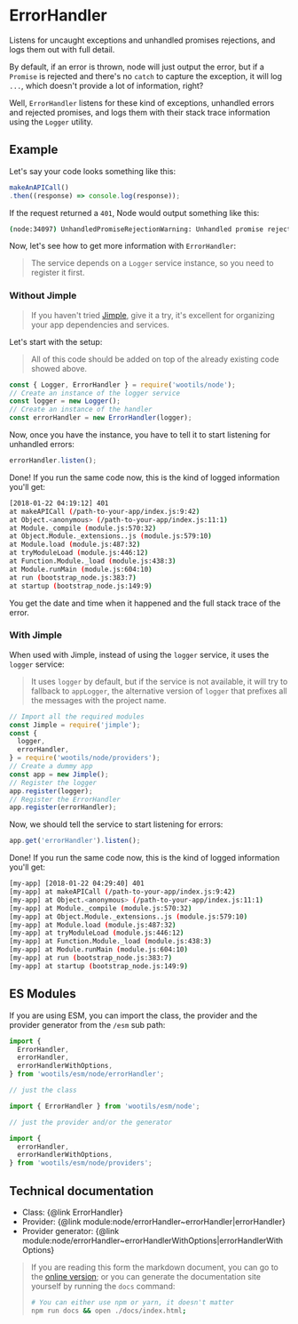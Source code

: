 # ErrorHandler

Listens for uncaught exceptions and unhandled promises rejections, and logs them out with full detail.

By default, if an error is thrown, node will just output the error, but if a `Promise` is rejected and there's no `catch` to capture the exception, it will log `...`, which doesn't provide a lot of information, right?

Well, `ErrorHandler` listens for these kind of exceptions, unhandled errors and rejected promises, and logs them with their stack trace information using the `Logger` utility.

## Example

Let's say your code looks something like this:

```js
makeAnAPICall()
.then((response) => console.log(response));
```

If the request returned a `401`, Node would output something like this:

```bash
(node:34097) UnhandledPromiseRejectionWarning: Unhandled promise rejection (rejection id: 2): 401
```

Now, let's see how to get more information with `ErrorHandler`:

> The service depends on a `Logger` service instance, so you need to register it first.

### Without Jimple

> If you haven't tried [Jimple](https://github.com/fjorgemota/jimple), give it a try, it's excellent for organizing your app dependencies and services.

Let's start with the setup:

> All of this code should be added on top of the already existing code showed above.

```js
const { Logger, ErrorHandler } = require('wootils/node');
// Create an instance of the logger service
const logger = new Logger();
// Create an instance of the handler
const errorHandler = new ErrorHandler(logger);
```

Now, once you have the instance, you have to tell it to start listening for unhandled errors:

```js
errorHandler.listen();
```

Done! If you run the same code now, this is the kind of logged information you'll get:

```bash
[2018-01-22 04:19:12] 401
at makeAPICall (/path-to-your-app/index.js:9:42)
at Object.<anonymous> (/path-to-your-app/index.js:11:1)
at Module._compile (module.js:570:32)
at Object.Module._extensions..js (module.js:579:10)
at Module.load (module.js:487:32)
at tryModuleLoad (module.js:446:12)
at Function.Module._load (module.js:438:3)
at Module.runMain (module.js:604:10)
at run (bootstrap_node.js:383:7)
at startup (bootstrap_node.js:149:9)
```

You get the date and time when it happened and the full stack trace of the error.

### With Jimple

When used with Jimple, instead of using the `logger` service, it uses the `logger` service:

> It uses `logger` by default, but if the service is not available, it will try to fallback to `appLogger`, the alternative version of `logger` that prefixes all the messages with the project name.

```js
// Import all the required modules
const Jimple = require('jimple');
const {
  logger,
  errorHandler,
} = require('wootils/node/providers');
// Create a dummy app
const app = new Jimple();
// Register the logger
app.register(logger);
// Register the ErrorHandler
app.register(errorHandler);
```
Now, we should tell the service to start listening for errors:

```js
app.get('errorHandler').listen();
```

Done! If you run the same code now, this is the kind of logged information you'll get:

```bash
[my-app] [2018-01-22 04:29:40] 401
[my-app] at makeAPICall (/path-to-your-app/index.js:9:42)
[my-app] at Object.<anonymous> (/path-to-your-app/index.js:11:1)
[my-app] at Module._compile (module.js:570:32)
[my-app] at Object.Module._extensions..js (module.js:579:10)
[my-app] at Module.load (module.js:487:32)
[my-app] at tryModuleLoad (module.js:446:12)
[my-app] at Function.Module._load (module.js:438:3)
[my-app] at Module.runMain (module.js:604:10)
[my-app] at run (bootstrap_node.js:383:7)
[my-app] at startup (bootstrap_node.js:149:9)
```

## ES Modules

If you are using ESM, you can import the class, the provider and the provider generator from the `/esm` sub path:

```js
import {
  ErrorHandler,
  errorHandler,
  errorHandlerWithOptions,
} from 'wootils/esm/node/errorHandler';

// just the class

import { ErrorHandler } from 'wootils/esm/node';

// just the provider and/or the generator

import {
  errorHandler,
  errorHandlerWithOptions,
} from 'wootils/esm/node/providers';
```

## Technical documentation

- Class: {@link ErrorHandler}
- Provider: {@link module:node/errorHandler~errorHandler|errorHandler}
- Provider generator: {@link module:node/errorHandler~errorHandlerWithOptions|errorHandlerWithOptions}

> If you are reading this form the markdown document, you can go to the [online version](https://homer0.github.io/wootils); or you can generate the documentation site yourself by running the `docs` command:
>
> ```bash
> # You can either use npm or yarn, it doesn't matter
> npm run docs && open ./docs/index.html;
> ```
